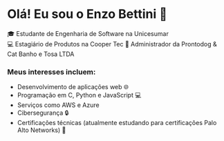 # Olá! Eu sou o Enzo Bettini 👋

🎓 Estudante de Engenharia de Software na Unicesumar  
💻 Estagiário de Produtos na Cooper Tec
🐾 Administrador da Prontodog & Cat Banho e Tosa LTDA  



### Meus interesses incluem:
- Desenvolvimento de aplicações web 🌐
- Programação em C, Python e JavaScript 💻
- Serviços como AWS e Azure
- Cibersegurança 🔒
- Certificações técnicas (atualmente estudando para certificações Palo Alto Networks) 📜
